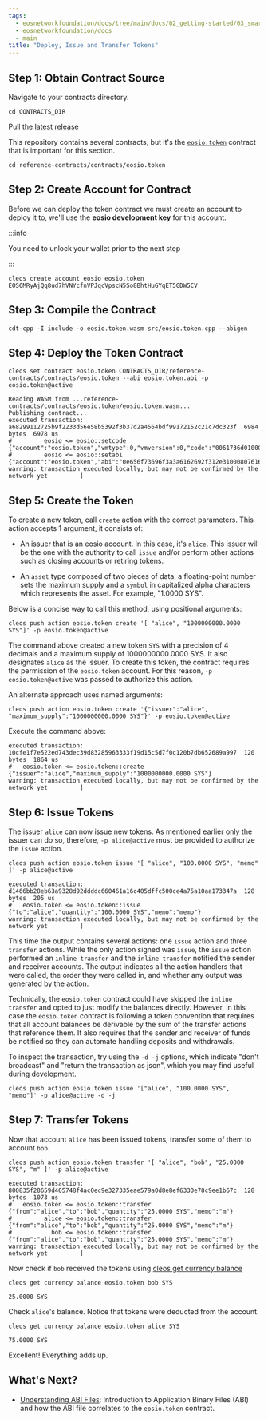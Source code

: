 ```yaml
---
tags:
  - eosnetworkfoundation/docs/tree/main/docs/02_getting-started/03_smart-contract-development/02_deploy-issue-and-transfer-tokens.md
  - eosnetworkfoundation/docs
  - main
title: "Deploy, Issue and Transfer Tokens"
---
```


## Step 1: Obtain Contract Source

Navigate to your contracts directory.

```shell
cd CONTRACTS_DIR
```

Pull the [latest release](https://github.com/eosnetworkfoundation/eos-system-contracts/releases)

This repository contains several contracts, but it's the [`eosio.token`](https://github.com/eosnetworkfoundation/eos-system-contracts/tree/main/contracts/eosio.token) contract that is important for this section.

```shell
cd reference-contracts/contracts/eosio.token
```

## Step 2: Create Account for Contract

Before we can deploy the token contract we must create an account to deploy it to, we'll use the **eosio development key** for this account.


:::info

You need to unlock your wallet prior to the next step

:::


```shell
cleos create account eosio eosio.token EOS6MRyAjQq8ud7hVNYcfnVPJqcVpscN5So8BhtHuGYqET5GDW5CV
```

## Step 3: Compile the Contract

```shell
cdt-cpp -I include -o eosio.token.wasm src/eosio.token.cpp --abigen
```

## Step 4: Deploy the Token Contract

```shell
cleos set contract eosio.token CONTRACTS_DIR/reference-contracts/contracts/eosio.token --abi eosio.token.abi -p eosio.token@active
```

```shell
Reading WASM from ...reference-contracts/contracts/eosio.token/eosio.token.wasm...
Publishing contract...
executed transaction: a68299112725b9f2233d56e58b5392f3b37d2a4564bdf99172152c21c7dc323f  6984 bytes  6978 us
#         eosio <= eosio::setcode               {"account":"eosio.token","vmtype":0,"vmversion":0,"code":"0061736d0100000001a0011b60000060017e006002...
#         eosio <= eosio::setabi                {"account":"eosio.token","abi":"0e656f73696f3a3a6162692f312e310008076163636f756e7400010762616c616e63...
warning: transaction executed locally, but may not be confirmed by the network yet         ]
```

## Step 5: Create the Token

To create a new token, call `create` action with the correct parameters. This action accepts 1 argument, it consists of:

* An issuer that is an eosio account. In this case, it's `alice`. This issuer will be the one with the authority to call `issue` and/or perform other actions such as closing accounts or retiring tokens.

* An `asset` type composed of two pieces of data, a floating-point number sets the maximum supply and a `symbol` in capitalized alpha characters which represents the asset. For example, "1.0000 SYS".

Below is a concise way to call this method, using positional arguments:

```shell
cleos push action eosio.token create '[ "alice", "1000000000.0000 SYS"]' -p eosio.token@active
```

The command above created a new token `SYS` with a precision of 4 decimals and a maximum supply of 1000000000.0000 SYS.  It also designates `alice` as the issuer.  To create this token, the contract requires the permission of the `eosio.token` account. For this reason, `-p eosio.token@active` was passed to authorize this action.

An alternate approach uses named arguments:

```shell
cleos push action eosio.token create '{"issuer":"alice", "maximum_supply":"1000000000.0000 SYS"}' -p eosio.token@active
```

Execute the command above:

```shell
executed transaction: 10cfe1f7e522ed743dec39d83285963333f19d15c5d7f0c120b7db652689a997  120 bytes  1864 us
#   eosio.token <= eosio.token::create          {"issuer":"alice","maximum_supply":"1000000000.0000 SYS"}
warning: transaction executed locally, but may not be confirmed by the network yet         ]
```

## Step 6: Issue Tokens

The issuer `alice` can now issue new tokens.  As mentioned earlier only the issuer can do so, therefore, `-p alice@active` must be provided to authorize the `issue` action.

```shell
cleos push action eosio.token issue '[ "alice", "100.0000 SYS", "memo" ]' -p alice@active
```

```shell
executed transaction: d1466bb28eb63a9328d92ddddc660461a16c405dffc500ce4a75a10aa173347a  128 bytes  205 us
#   eosio.token <= eosio.token::issue           {"to":"alice","quantity":"100.0000 SYS","memo":"memo"}
warning: transaction executed locally, but may not be confirmed by the network yet         ]
```

This time the output contains several actions: one `issue` action and three `transfer` actions.  While the only action signed was `issue`, the `issue` action performed an `inline transfer` and the `inline transfer` notified the sender and receiver accounts.  The output indicates all the action handlers that were called, the order they were called in, and whether any output was generated by the action.

Technically, the `eosio.token` contract could have skipped the `inline transfer` and opted to just modify the balances directly.  However, in this case the `eosio.token` contract is following a token convention that requires that all account balances be derivable by the sum of the transfer actions that reference them.  It also requires that the sender and receiver of funds be notified so they can automate handling deposits and withdrawals.

To inspect the transaction, try using the `-d -j` options, which indicate "don't broadcast" and "return the transaction as json", which you may find useful during development.

```shell
cleos push action eosio.token issue '["alice", "100.0000 SYS", "memo"]' -p alice@active -d -j
```

## Step 7: Transfer Tokens

Now that account `alice` has been issued tokens, transfer some of them to account `bob`.

```shell
cleos push action eosio.token transfer '[ "alice", "bob", "25.0000 SYS", "m" ]' -p alice@active
```

```text
executed transaction: 800835f28659d405748f4ac0ec9e327335eae579a0d8e8ef6330e78c9ee1b67c  128 bytes  1073 us
#   eosio.token <= eosio.token::transfer        {"from":"alice","to":"bob","quantity":"25.0000 SYS","memo":"m"}
#         alice <= eosio.token::transfer        {"from":"alice","to":"bob","quantity":"25.0000 SYS","memo":"m"}
#           bob <= eosio.token::transfer        {"from":"alice","to":"bob","quantity":"25.0000 SYS","memo":"m"}
warning: transaction executed locally, but may not be confirmed by the network yet         ]
```

Now check if `bob` received the tokens using [cleos get currency balance](http://docs.eosnetwork.com/leap/latest/cleos/command-reference/get/currency-balance)

```shell
cleos get currency balance eosio.token bob SYS
```

```text
25.0000 SYS
```

Check `alice`'s balance.  Notice that tokens were deducted from the account.

```shell
cleos get currency balance eosio.token alice SYS
```

```text
75.0000 SYS
```

Excellent! Everything adds up.

## What's Next?

- [Understanding ABI Files](./03_understanding-ABI-files.md): Introduction to Application Binary Files (ABI) and how the ABI file correlates to the `eosio.token` contract.
